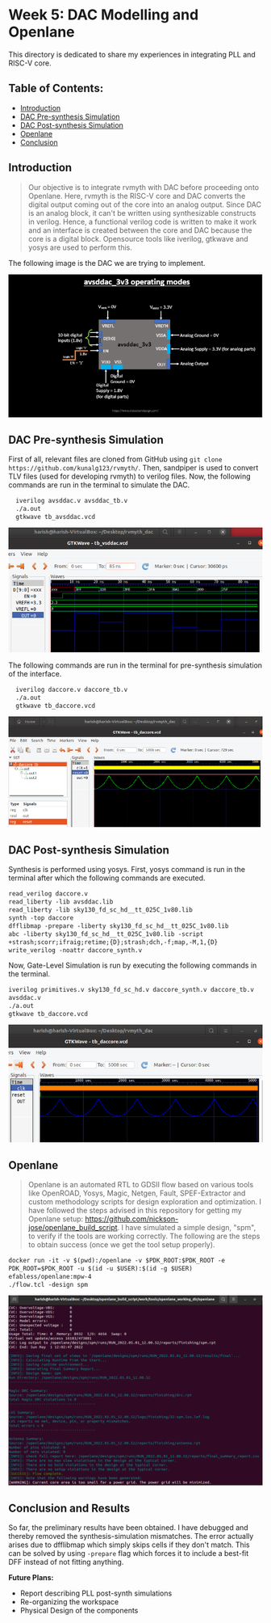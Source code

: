 # Week 5: DAC Modelling and Openlane

This directory is dedicated to share my experiences in integrating PLL and RISC-V core.

## Table of Contents:
   - [Introduction](https://github.com/harishMadhavan1010/RISC-V-based-SOC/blob/main/Week%205/README.md#introduction)
   - [DAC Pre-synthesis Simulation](https://github.com/harishMadhavan1010/RISC-V-based-SOC/blob/main/Week%205/README.md#dac-pre-synthesis-simulation)
   - [DAC Post-synthesis Simulation](https://github.com/harishMadhavan1010/RISC-V-based-SOC/blob/main/Week%205/README.md#dac-post-synthesis-simulation)
   - [Openlane](https://github.com/harishMadhavan1010/RISC-V-based-SOC/blob/main/Week%205/README.md#openlane)
   - [Conclusion](https://github.com/harishMadhavan1010/RISC-V-based-SOC/blob/main/Week%205/README.md#conclusion)

## Introduction

> Our objective is to integrate rvmyth with DAC before proceeding onto Openlane. Here, rvmyth is the RISC-V core and DAC converts the digital output coming out of the core into an analog output. Since DAC is an analog block, it can't be written using synthesizable constructs in verilog. Hence, a functional verilog code is written to make it work and an interface is created between the core and DAC because the core is a digital block. Opensource tools like iverilog, gtkwave and yosys are used to perform this.

The following image is the DAC we are trying to implement.

![DAC](../Week%205/images/Capture5.png)

## DAC Pre-synthesis Simulation

First of all, relevant files are cloned from GitHub using `git clone https://github.com/kunalg123/rvmyth/`. Then, sandpiper is used to convert TLV files (used for developing rvmyth) to verilog files. Now, the following commands are run in the terminal to simulate the DAC.

```  
  iverilog avsddac.v avsddac_tb.v
  ./a.out
  gtkwave tb_avsddac.vcd
```
  
![dac](../Week%205/images/Capture3.PNG)

The following commands are run in the terminal for pre-synthesis simulation of the interface.

```
  iverilog daccore.v daccore_tb.v
  ./a.out
  gtkwave tb_daccore.vcd
```

![daccore](../Week%205/images/Capture1.PNG)

## DAC Post-synthesis Simulation

Synthesis is performed using yosys. First, yosys command is run in the terminal after which the following commands are executed.

```
read_verilog daccore.v 
read_liberty -lib avsddac.lib 
read_liberty -lib sky130_fd_sc_hd__tt_025C_1v80.lib 
synth -top daccore
dfflibmap -prepare -liberty sky130_fd_sc_hd__tt_025C_1v80.lib
abc -liberty sky130_fd_sc_hd__tt_025C_1v80.lib -script +strash;scorr;ifraig;retime;{D};strash;dch,-f;map,-M,1,{D}
write_verilog -noattr daccore_synth.v 
```

Now, Gate-Level Simulation is run by executing the following commands in the terminal.

```
iverilog primitives.v sky130_fd_sc_hd.v daccore_synth.v daccore_tb.v avsddac.v
./a.out
gtkwave tb_daccore.vcd
```

![postsynth](../Week%205/images/Capture2.PNG)

## Openlane

> Openlane is an automated RTL to GDSII flow based on various tools like OpenROAD, Yosys, Magic, Netgen, Fault, SPEF-Extractor and custom methodology scripts for design exploration and optimization. I have followed the steps advised in this repository for getting my Openlane setup: https://github.com/nickson-jose/openlane_build_script. I have simulated a simple design, "spm", to verify if the tools are working correctly. The following are the steps to obtain success (once we get the tool setup properly).

```
docker run -it -v $(pwd):/openlane -v $PDK_ROOT:$PDK_ROOT -e PDK_ROOT=$PDK_ROOT -u $(id -u $USER):$(id -g $USER) efabless/openlane:mpw-4
./flow.tcl -design spm
```

![spm](../Week%205/images/Capture4.PNG)

## Conclusion and Results

So far, the preliminary results have been obtained. I have debugged and thereby removed the synthesis-simulation mismatches. The error actually arises due to dfflibmap which simply skips cells if they don't match. This can be solved by using `-prepare` flag which forces it to include a best-fit DFF instead of not fitting anything.

**Future Plans:**

- Report describing PLL post-synth simulations
- Re-organizing the workspace
- Physical Design of the components
